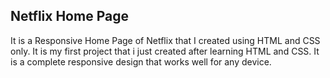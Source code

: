 <H2>Netflix Home Page</H2>
<p>It is a Responsive Home Page of Netflix that I created using HTML and CSS only. It is my first project that i just created after learning HTML and CSS. It is a complete responsive design that works well for any device.</p>
